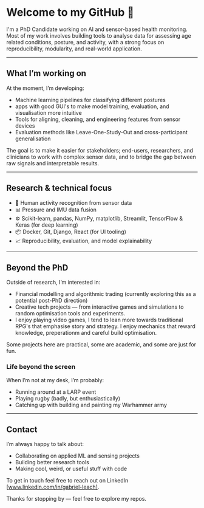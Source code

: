 <!-- <img src="https://raw.githubusercontent.com/GabeLeach/GabeLeach/master/BANNER.png" alt="banner"> -->

# Welcome to my GitHub 👋

I'm a PhD Candidate working on AI and sensor-based health monitoring. Most of my work involves building tools to analyse data for assessing age related conditions, posture, and activity, with a strong focus on reproducibility, modularity, and real-world application.

---

## What I’m working on

At the moment, I’m developing:

- Machine learning pipelines for classifying different postures
- apps with good GUI's to make model training, evaluation, and visualisation more intuitive
- Tools for aligning, cleaning, and engineering features from sensor devices
- Evaluation methods like Leave-One-Study-Out and cross-participant generalisation

The goal is to make it easier for stakeholders; end-users, researchers, and clinicians to work with complex sensor data, and to bridge the gap between raw signals and interpretable results.

---

## Research & technical focus

- 🧠 Human activity recognition from sensor data
- 📊 Pressure and IMU data fusion
- ⚙️ Scikit-learn, pandas, NumPy, matplotlib, Streamlit, TensorFlow & Keras (for deep learning)
- 📦 Docker, Git, Django, React (for UI tooling)
- 📈 Reproducibility, evaluation, and model explainability

---

## Beyond the PhD

Outside of research, I’m interested in:
- Financial modelling and algorithmic trading (currently exploring this as a potential post-PhD direction)
- Creative tech projects — from interactive games and simulations to random optimisation tools and experiments.
- I enjoy playing video games, I tend to lean more towards traditional RPG's that emphasise story and strategy. I enjoy mechanics that reward knowledge, preperationm and careful build optimisation. 

Some projects here are practical, some are academic, and some are just for fun.

### Life beyond the screen
When I’m not at my desk, I’m probably:
- Running around at a LARP event
- Playing rugby (badly, but enthusiastically)
- Catching up with building and painting my Warhammer army
  
---

## Contact

I’m always happy to talk about:
- Collaborating on applied ML and sensing projects
- Building better research tools
- Making cool, weird, or useful stuff with code

To get in touch feel free to reach out on LinkedIn [www.linkedin.com/in/gabriel-leach].

Thanks for stopping by — feel free to explore my repos.

<!-- ![Spotify recently played](https://spotify-recently-played-readme.vercel.app/api?user=labegeach&width=600) -->



